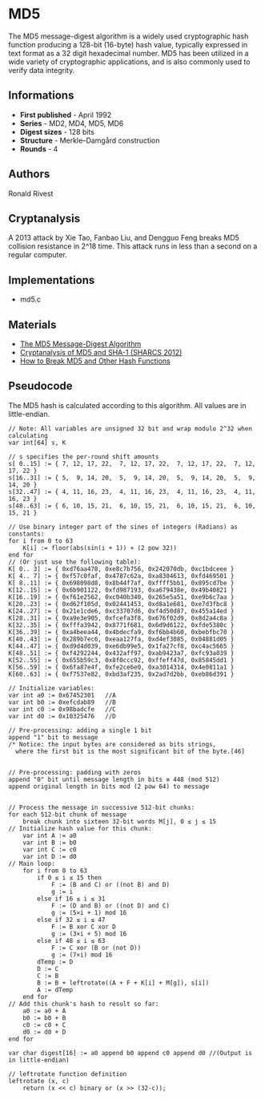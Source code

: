 # MD5

The MD5 message-digest algorithm is a widely used cryptographic hash function producing a 128-bit (16-byte) hash value, typically expressed in text format as a 32 digit hexadecimal number. MD5 has been utilized in a wide variety of cryptographic applications, and is also commonly used to verify data integrity.

## Informations

* __First published__ - April 1992
* __Series__ - MD2, MD4, MD5, MD6
* __Digest sizes__ - 128 bits
* __Structure__ - Merkle–Damgård construction
* __Rounds__ - 4

## Authors

Ronald Rivest

## Cryptanalysis

A 2013 attack by Xie Tao, Fanbao Liu, and Dengguo Feng breaks MD5 collision resistance in 2^18 time. This attack runs in less than a second on a regular computer.

## Implementations

- md5.c

## Materials

- [The MD5 Message-Digest Algorithm](https://www.ietf.org/rfc/rfc1321.txt)
- [Cryptanalysis of MD5 and SHA-1 (SHARCS 2012)](http://2012.sharcs.org/slides/stevens.pdf)
- [How to Break MD5 and Other Hash Functions](http://merlot.usc.edu/csac-f06/papers/Wang05a.pdf)

## Pseudocode

The MD5 hash is calculated according to this algorithm. All values are in little-endian.

```
// Note: All variables are unsigned 32 bit and wrap modulo 2^32 when calculating
var int[64] s, K

// s specifies the per-round shift amounts
s[ 0..15] := { 7, 12, 17, 22,  7, 12, 17, 22,  7, 12, 17, 22,  7, 12, 17, 22 }
s[16..31] := { 5,  9, 14, 20,  5,  9, 14, 20,  5,  9, 14, 20,  5,  9, 14, 20 }
s[32..47] := { 4, 11, 16, 23,  4, 11, 16, 23,  4, 11, 16, 23,  4, 11, 16, 23 }
s[48..63] := { 6, 10, 15, 21,  6, 10, 15, 21,  6, 10, 15, 21,  6, 10, 15, 21 }

// Use binary integer part of the sines of integers (Radians) as constants:
for i from 0 to 63
    K[i] := floor(abs(sin(i + 1)) × (2 pow 32))
end for
// (Or just use the following table):
K[ 0.. 3] := { 0xd76aa478, 0xe8c7b756, 0x242070db, 0xc1bdceee }
K[ 4.. 7] := { 0xf57c0faf, 0x4787c62a, 0xa8304613, 0xfd469501 }
K[ 8..11] := { 0x698098d8, 0x8b44f7af, 0xffff5bb1, 0x895cd7be }
K[12..15] := { 0x6b901122, 0xfd987193, 0xa679438e, 0x49b40821 }
K[16..19] := { 0xf61e2562, 0xc040b340, 0x265e5a51, 0xe9b6c7aa }
K[20..23] := { 0xd62f105d, 0x02441453, 0xd8a1e681, 0xe7d3fbc8 }
K[24..27] := { 0x21e1cde6, 0xc33707d6, 0xf4d50d87, 0x455a14ed }
K[28..31] := { 0xa9e3e905, 0xfcefa3f8, 0x676f02d9, 0x8d2a4c8a }
K[32..35] := { 0xfffa3942, 0x8771f681, 0x6d9d6122, 0xfde5380c }
K[36..39] := { 0xa4beea44, 0x4bdecfa9, 0xf6bb4b60, 0xbebfbc70 }
K[40..43] := { 0x289b7ec6, 0xeaa127fa, 0xd4ef3085, 0x04881d05 }
K[44..47] := { 0xd9d4d039, 0xe6db99e5, 0x1fa27cf8, 0xc4ac5665 }
K[48..51] := { 0xf4292244, 0x432aff97, 0xab9423a7, 0xfc93a039 }
K[52..55] := { 0x655b59c3, 0x8f0ccc92, 0xffeff47d, 0x85845dd1 }
K[56..59] := { 0x6fa87e4f, 0xfe2ce6e0, 0xa3014314, 0x4e0811a1 }
K[60..63] := { 0xf7537e82, 0xbd3af235, 0x2ad7d2bb, 0xeb86d391 }

// Initialize variables:
var int a0 := 0x67452301   //A
var int b0 := 0xefcdab89   //B
var int c0 := 0x98badcfe   //C
var int d0 := 0x10325476   //D

// Pre-processing: adding a single 1 bit
append "1" bit to message
/* Notice: the input bytes are considered as bits strings,
  where the first bit is the most significant bit of the byte.[46]


// Pre-processing: padding with zeros
append "0" bit until message length in bits ≡ 448 (mod 512)
append original length in bits mod (2 pow 64) to message


// Process the message in successive 512-bit chunks:
for each 512-bit chunk of message
    break chunk into sixteen 32-bit words M[j], 0 ≤ j ≤ 15
// Initialize hash value for this chunk:
    var int A := a0
    var int B := b0
    var int C := c0
    var int D := d0
// Main loop:
    for i from 0 to 63
        if 0 ≤ i ≤ 15 then
            F := (B and C) or ((not B) and D)
            g := i
        else if 16 ≤ i ≤ 31
            F := (D and B) or ((not D) and C)
            g := (5×i + 1) mod 16
        else if 32 ≤ i ≤ 47
            F := B xor C xor D
            g := (3×i + 5) mod 16
        else if 48 ≤ i ≤ 63
            F := C xor (B or (not D))
            g := (7×i) mod 16
        dTemp := D
        D := C
        C := B
        B := B + leftrotate((A + F + K[i] + M[g]), s[i])
        A := dTemp
    end for
// Add this chunk's hash to result so far:
    a0 := a0 + A
    b0 := b0 + B
    c0 := c0 + C
    d0 := d0 + D
end for

var char digest[16] := a0 append b0 append c0 append d0 //(Output is in little-endian)

// leftrotate function definition
leftrotate (x, c)
    return (x << c) binary or (x >> (32-c));
```